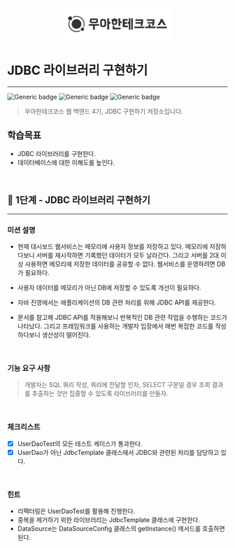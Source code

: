 <p align="center">
    <img src="./woowacourse.png" alt="우아한테크코스" width="250px">
</p>

# JDBC 라이브러리 구현하기

---

![Generic badge](https://img.shields.io/badge/Level4-JDBC-green.svg)
![Generic badge](https://img.shields.io/badge/test-0_passed-blue.svg)
![Generic badge](https://img.shields.io/badge/version-1.0.0-brightgreen.svg)

> 우아한테크코스 웹 백엔드 4기, JDBC 구현하기 저장소입니다.

## 학습목표

- JDBC 라이브러리를 구현한다.
- 데이터베이스에 대한 이해도를 높인다.

<br>

## 🚀 1단계 - JDBC 라이브러리 구현하기

---

### 미션 설명

- 현재 대시보드 웹서비스는 메모리에 사용자 정보를 저장하고 있다.
  메모리에 저장하다보니 서버를 재시작하면 기록했던 데이터가 모두 날라간다.
  그리고 서버를 2대 이상 사용하면 메모리에 저장한 데이터를 공유할 수 없다.
  웹서비스를 운영하려면 DB가 필요하다.

- 사용자 데이터를 메모리가 아닌 DB에 저장할 수 있도록 개선이 필요하다.

- 자바 진영에서는 애플리케이션의 DB 관련 처리를 위해 JDBC API를 제공한다.

- 문서를 참고해 JDBC API를 적용해보니 반복적인 DB 관련 작업을 수행하는 코드가 나타났다.
  그리고 프레임워크를 사용하는 개발자 입장에서 매번 복잡한 코드를 작성하다보니 생산성이 떨어진다.

<br>

### 기능 요구 사항

> 개발자는 SQL 쿼리 작성, 쿼리에 전달할 인자, SELECT 구문일 경우 조회 결과를 추출하는 것만 집중할 수 있도록 라이브러리를 만들자.

<br>

### 체크리스트

- [x] UserDaoTest의 모든 테스트 케이스가 통과한다.
- [x] UserDao가 아닌 JdbcTemplate 클래스에서 JDBC와 관련된 처리를 담당하고 있다.

<br>

### 힌트

- 리팩터링은 UserDaoTest를 활용해 진행한다.
- 중복을 제거하기 위한 라이브러리는 JdbcTemplate 클래스에 구현한다.
- DataSource는 DataSourceConfig 클래스의 getInstance() 메서드를 호출하면 된다.

<br><br>
